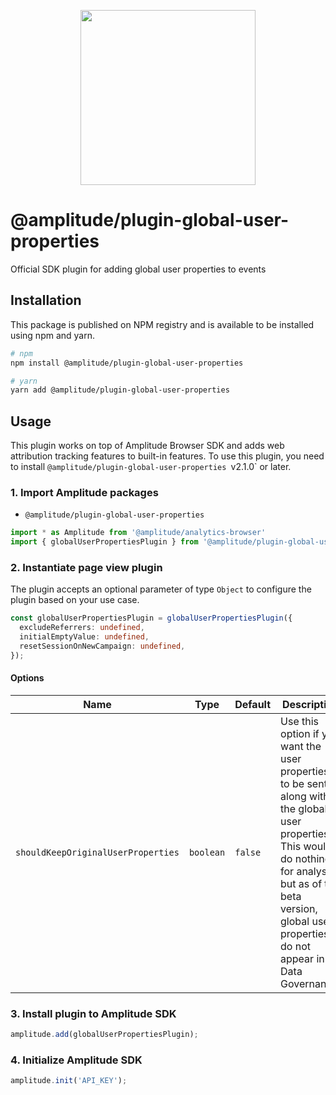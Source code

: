 <p align="center">
  <a href="https://amplitude.com" target="_blank" align="center">
    <img src="https://static.amplitude.com/lightning/46c85bfd91905de8047f1ee65c7c93d6fa9ee6ea/static/media/amplitude-logo-with-text.4fb9e463.svg" width="280">
  </a>
  <br />
</p>

# @amplitude/plugin-global-user-properties

Official SDK plugin for adding global user properties to events

## Installation

This package is published on NPM registry and is available to be installed using npm and yarn.

```sh
# npm
npm install @amplitude/plugin-global-user-properties

# yarn
yarn add @amplitude/plugin-global-user-properties
```

## Usage

This plugin works on top of Amplitude Browser SDK and adds web attribution tracking features to built-in features. To use this plugin, you need to install `@amplitude/plugin-global-user-properties `v2.1.0` or later.

### 1. Import Amplitude packages

* `@amplitude/plugin-global-user-properties`

```typescript
import * as Amplitude from '@amplitude/analytics-browser'
import { globalUserPropertiesPlugin } from '@amplitude/plugin-global-user-properties';
```

### 2. Instantiate page view plugin

The plugin accepts an optional parameter of type `Object` to configure the plugin based on your use case.

```typescript
const globalUserPropertiesPlugin = globalUserPropertiesPlugin({
  excludeReferrers: undefined,
  initialEmptyValue: undefined,
  resetSessionOnNewCampaign: undefined,
});
```

#### Options

|Name|Type|Default|Description|
|-|-|-|-|
|`shouldKeepOriginalUserProperties`|`boolean`| `false` | Use this option if you want the user properties to be sent along with the global user properties. This would do nothing for analyses but as of the beta version, global user properties do not appear in Data Governance.|

### 3. Install plugin to Amplitude SDK

```typescript
amplitude.add(globalUserPropertiesPlugin);
```

### 4. Initialize Amplitude SDK

```typescript
amplitude.init('API_KEY');
```

